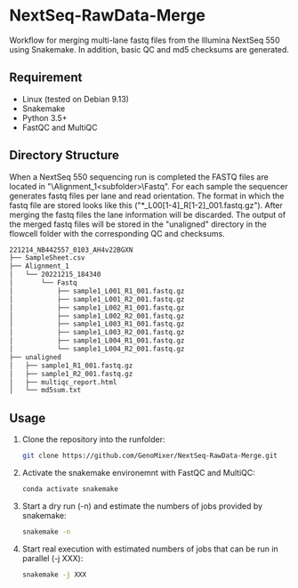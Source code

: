 # NextSeq-RawData-Merge
Workflow for merging multi-lane fastq files from the Illumina NextSeq 550 using Snakemake. In addition, basic QC and md5 checksums are generated.

## Requirement
- Linux (tested on Debian 9.13)
- Snakemake
- Python 3.5+ 
- FastQC and MultiQC

## Directory Structure
When a NextSeq 550 sequencing run is completed the FASTQ files are located in "<run folder>\Alignment_1\<subfolder>\Fastq". For each sample the sequencer generates fastq files per lane and read orientation. The format in which the fastq file are stored looks like this ("*_L00[1-4]_R[1-2]_001.fastq.gz"). After merging the fastq files the lane information will be discarded.  The output of the merged fastq files will be stored in the "unaligned" directory in the flowcell folder with the corresponding QC and checksums.

```bash
221214_NB442557_0103_AH4v22BGXN
├── SampleSheet.csv
├── Alignment_1
│   └── 20221215_184340
│       └── Fastq
│           ├── sample1_L001_R1_001.fastq.gz
│           ├── sample1_L001_R2_001.fastq.gz
│           ├── sample1_L002_R1_001.fastq.gz
│           ├── sample1_L002_R2_001.fastq.gz
│           ├── sample1_L003_R1_001.fastq.gz
│           ├── sample1_L003_R2_001.fastq.gz
│           ├── sample1_L004_R1_001.fastq.gz
│           └── sample1_L004_R2_001.fastq.gz
├── unaligned
│   ├── sample1_R1_001.fastq.gz
│   ├── sample1_R2_001.fastq.gz
│   ├── multiqc_report.html
│   └── md5sum.txt
```

## Usage

1. Clone the repository into the runfolder:

    ```bash
    git clone https://github.com/GenoMixer/NextSeq-RawData-Merge.git
    ```

2. Activate the snakemake environemnt with FastQC and MultiQC:

    ```bash
    conda activate snakemake
    ```

3. Start a dry run (-n) and estimate the numbers of jobs provided by snakemake:

    ```bash
    snakemake -n
    ```

4. Start real execution with estimated numbers of jobs that can be run in parallel (-j XXX):

    ```bash
    snakemake -j XXX 
    ```
